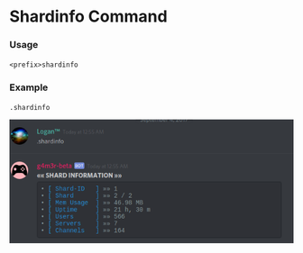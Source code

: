 # Shardinfo Command

### Usage

`<prefix>shardinfo`

### Example

```
.shardinfo
```

![](/assets/shardinfo.png)

